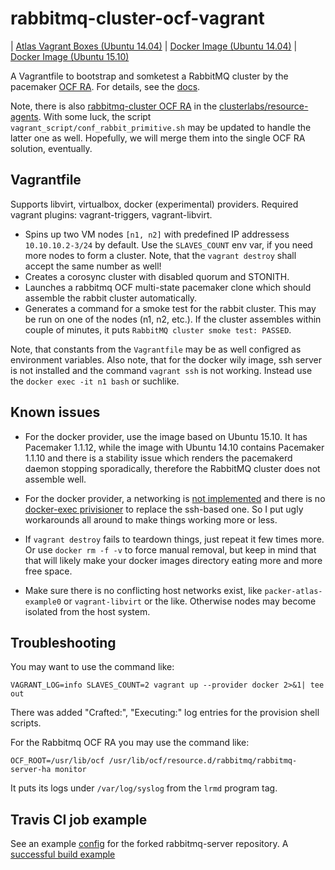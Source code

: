 # rabbitmq-cluster-ocf-vagrant

| [Atlas Vagrant Boxes (Ubuntu 14.04)](https://atlas.hashicorp.com/bogdando/boxes/rabbitmq-cluster-ocf)
| [Docker Image (Ubuntu 14.04)](https://hub.docker.com/r/bogdando/rabbitmq-cluster-ocf/)
| [Docker Image (Ubuntu 15.10)](https://hub.docker.com/r/bogdando/rabbitmq-cluster-ocf-wily/)

A Vagrantfile to bootstrap and somketest a RabbitMQ cluster by the pacemaker
[OCF RA](https://github.com/rabbitmq/rabbitmq-server/blob/master/scripts/rabbitmq-server-ha.ocf).
For details, see the [docs](http://www.rabbitmq.com/pacemaker.html).

Note, there is also [rabbitmq-cluster OCF RA](https://github.com/ClusterLabs/resource-agents/blob/master/heartbeat/rabbitmq-cluster)
in the [clusterlabs/resource-agents](https://github.com/ClusterLabs/resource-agents).
With some luck, the script ``vagrant_script/conf_rabbit_primitive.sh`` may
be updated to handle the latter one as well. Hopefully, we will merge them into
the single OCF RA solution, eventually.

## Vagrantfile

Supports libvirt, virtualbox, docker (experimental) providers.
Required vagrant plugins: vagrant-triggers, vagrant-libvirt.

* Spins up two VM nodes ``[n1, n2]`` with predefined IP addressess
  ``10.10.10.2-3/24`` by default. Use the ``SLAVES_COUNT`` env var, if you need
  more nodes to form a cluster. Note, that the ``vagrant destroy`` shall accept
  the same number as well!
* Creates a corosync cluster with disabled quorum and STONITH.
* Launches a rabbitmq OCF multi-state pacemaker clone which should assemble
  the rabbit cluster automatically.
* Generates a command for a smoke test for the rabbit cluster. This may be
  run on one of the nodes (n1, n2, etc.). If the cluster assembles within couple
  of minutes, it puts `RabbitMQ cluster smoke test: PASSED`.

Note, that constants from the ``Vagrantfile`` may be as well configred as
environment variables. Also note, that for the docker wily image, ssh server is
not installed and the command ``vagrant ssh`` is not working. Instead use the
``docker exec -it n1 bash`` or suchlike.

## Known issues

* For the docker provider, use the image based on Ubuntu 15.10. It has
  Pacemaker 1.1.12, while the image with Ubuntu 14.10 contains Pacemaker 1.1.10
  and there is a stability issue which renders the pacemakerd daemon stopping
  sporadically, therefore the RabbitMQ cluster does not assemble well.

* For the docker provider, a networking is [not implemented](https://github.com/mitchellh/vagrant/issues/6667)
  and there is no [docker-exec privisioner](https://github.com/mitchellh/vagrant/issues/4179)
  to replace the ssh-based one. So I put ugly workarounds all around to make
  things working more or less.

* If ``vagrant destroy`` fails to teardown things, just repeat it few times more.
  Or use ``docker rm -f -v`` to force manual removal, but keep in mind that
  that will likely make your docker images directory eating more and more free
  space.
  
* Make sure there is no conflicting host networks exist, like
  ``packer-atlas-example0`` or ``vagrant-libvirt`` or the like. Otherwise nodes may
  become isolated from the host system. 
  
## Troubleshooting

You may want to use the command like:
```
VAGRANT_LOG=info SLAVES_COUNT=2 vagrant up --provider docker 2>&1| tee out
```

There was added "Crafted:", "Executing:" log entries for the
provision shell scripts.

For the Rabbitmq OCF RA you may use the command like:
```
OCF_ROOT=/usr/lib/ocf /usr/lib/ocf/resource.d/rabbitmq/rabbitmq-server-ha monitor
```

It puts its logs under ``/var/log/syslog`` from the `lrmd` program tag.

## Travis CI job example

See an example [config](https://github.com/bogdando/rabbitmq-server/blob/travis_ocf_ra/.travis.yml)
for the forked rabbitmq-server repository.
A [successful build example](https://travis-ci.org/bogdando/rabbitmq-server/builds/109353708)

